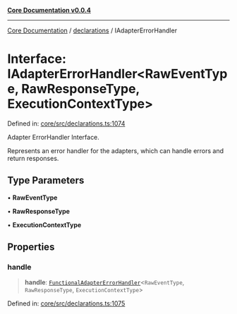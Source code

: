 [**Core Documentation v0.0.4**](../../README.md)

***

[Core Documentation](../../modules.md) / [declarations](../README.md) / IAdapterErrorHandler

# Interface: IAdapterErrorHandler\<RawEventType, RawResponseType, ExecutionContextType\>

Defined in: [core/src/declarations.ts:1074](https://github.com/stonemjs/core/blob/e4675fc5d1a8e120fdb4d54e226a2496fdda3681/src/declarations.ts#L1074)

Adapter ErrorHandler Interface.

Represents an error handler for the adapters, which can handle errors and return responses.

## Type Parameters

• **RawEventType**

• **RawResponseType**

• **ExecutionContextType**

## Properties

### handle

> **handle**: [`FunctionalAdapterErrorHandler`](../type-aliases/FunctionalAdapterErrorHandler.md)\<`RawEventType`, `RawResponseType`, `ExecutionContextType`\>

Defined in: [core/src/declarations.ts:1075](https://github.com/stonemjs/core/blob/e4675fc5d1a8e120fdb4d54e226a2496fdda3681/src/declarations.ts#L1075)
